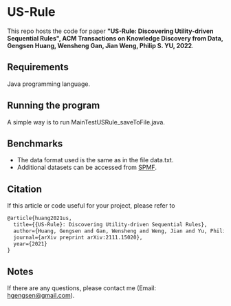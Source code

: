 # US-Rule
This repo hosts the code for paper **"US-Rule: Discovering Utility-driven Sequential Rules", ACM Transactions on Knowledge Discovery from Data, Gengsen Huang, Wensheng Gan, Jian Weng, Philip S. YU, 2022**.


## Requirements
Java programming language.

## Running the program
A simple way is to run MainTestUSRule_saveToFile.java.

## Benchmarks
- The data format used is the same as in the file data.txt.
- Additional datasets can be accessed from [SPMF](http://www.philippe-fournier-viger.com/spmf/index.php?link=datasets.php).

## Citation
If this article or code useful for your project, please refer to
```xml
@article{huang2021us,
  title={{US-Rule}: Discovering Utility-driven Sequential Rules},
  author={Huang, Gengsen and Gan, Wensheng and Weng, Jian and Yu, Philip S},
  journal={arXiv preprint arXiv:2111.15020},
  year={2021}
}
```


## Notes
If there are any questions, please contact me (Email: hgengsen@gmail.com).
